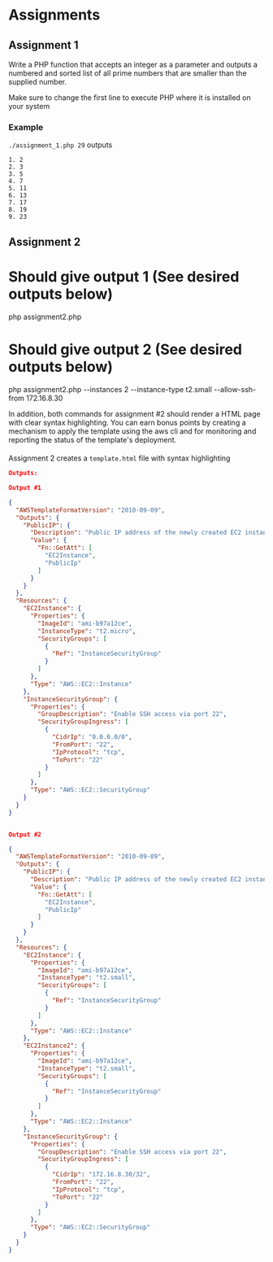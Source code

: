 # Assignments
## Assignment 1
Write a PHP function that accepts an integer as a parameter and
outputs a numbered and sorted list of all prime numbers that are
smaller than the supplied number.

Make sure to change the first line to execute PHP where it is
installed on your system

### Example
` ./assignment_1.php 29 ` outputs

``` 
1. 2
2. 3
3. 5
4. 7
5. 11
6. 13
7. 17
8. 19
9. 23 
```
 
 ## Assignment 2
 # Should give output 1 (See desired outputs below)
 php assignment2.php
 
 # Should give output 2 (See desired outputs below)
 php assignment2.php --instances 2 --instance-type t2.small 
   --allow-ssh-from 172.16.8.30
 
 In addition, both commands for assignment #2 should render a 
 HTML page with clear syntax highlighting. You can earn bonus 
 points by creating a mechanism to apply the template using 
 the aws cli and for monitoring and reporting the status of 
 the template's deployment.

####
Assignment 2 creates a `template.html` file with syntax highlighting

```json
Outputs:

Output #1

{
  "AWSTemplateFormatVersion": "2010-09-09",
  "Outputs": {
    "PublicIP": {
      "Description": "Public IP address of the newly created EC2 instance",
      "Value": {
        "Fn::GetAtt": [
          "EC2Instance",
          "PublicIp"
        ]
      }
    }
  },
  "Resources": {
    "EC2Instance": {
      "Properties": {
        "ImageId": "ami-b97a12ce",
        "InstanceType": "t2.micro",
        "SecurityGroups": [
          {
            "Ref": "InstanceSecurityGroup"
          }
        ]
      },
      "Type": "AWS::EC2::Instance"
    },
    "InstanceSecurityGroup": {
      "Properties": {
        "GroupDescription": "Enable SSH access via port 22",
        "SecurityGroupIngress": [
          {
            "CidrIp": "0.0.0.0/0",
            "FromPort": "22",
            "IpProtocol": "tcp",
            "ToPort": "22"
          }
        ]
      },
      "Type": "AWS::EC2::SecurityGroup"
    }
  }
}


Output #2

{
  "AWSTemplateFormatVersion": "2010-09-09",
  "Outputs": {
    "PublicIP": {
      "Description": "Public IP address of the newly created EC2 instance",
      "Value": {
        "Fn::GetAtt": [
          "EC2Instance",
          "PublicIp"
        ]
      }
    }
  },
  "Resources": {
    "EC2Instance": {
      "Properties": {
        "ImageId": "ami-b97a12ce",
        "InstanceType": "t2.small",
        "SecurityGroups": [
          {
            "Ref": "InstanceSecurityGroup"
          }
        ]
      },
      "Type": "AWS::EC2::Instance"
    },
    "EC2Instance2": {
      "Properties": {
        "ImageId": "ami-b97a12ce",
        "InstanceType": "t2.small",
        "SecurityGroups": [
          {
            "Ref": "InstanceSecurityGroup"
          }
        ]
      },
      "Type": "AWS::EC2::Instance"
    },
    "InstanceSecurityGroup": {
      "Properties": {
        "GroupDescription": "Enable SSH access via port 22",
        "SecurityGroupIngress": [
          {
            "CidrIp": "172.16.8.30/32",
            "FromPort": "22",
            "IpProtocol": "tcp",
            "ToPort": "22"
          }
        ]
      },
      "Type": "AWS::EC2::SecurityGroup"
    }
  }
}
```
